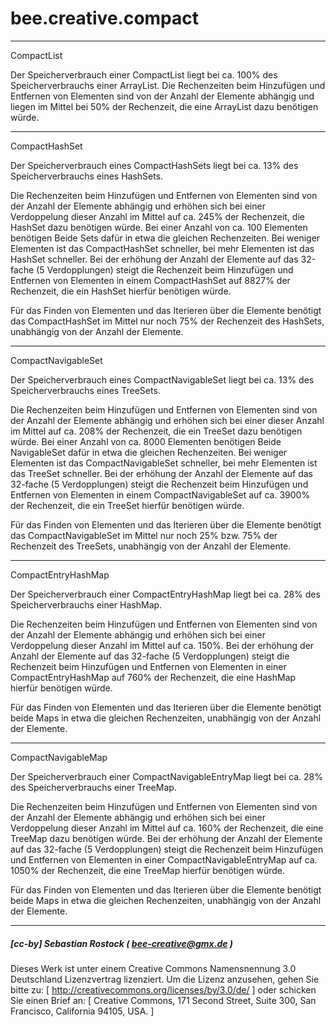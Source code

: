 # bee.creative.compact



__________________________________________________________________________________________

CompactList

  Der Speicherverbrauch einer CompactList liegt bei ca. 100% des Speicherverbrauchs einer
  ArrayList. Die Rechenzeiten beim Hinzufügen und Entfernen von Elementen sind von der
  Anzahl der Elemente abhängig und liegen im Mittel bei 50% der Rechenzeit, die eine
  ArrayList dazu benötigen würde.

__________________________________________________________________________________________

CompactHashSet

  Der Speicherverbrauch eines CompactHashSets liegt bei ca. 13% des Speicherverbrauchs
  eines HashSets.

  Die Rechenzeiten beim Hinzufügen und Entfernen von Elementen sind von
  der Anzahl der Elemente abhängig und erhöhen sich bei einer Verdoppelung dieser Anzahl
  im Mittel auf ca. 245% der Rechenzeit, die HashSet dazu benötigen würde. Bei einer
  Anzahl von ca. 100 Elementen benötigen Beide Sets dafür in etwa die gleichen
  Rechenzeiten. Bei weniger Elementen ist das CompactHashSet schneller, bei mehr Elementen
  ist das HashSet schneller.  Bei der erhöhung der Anzahl der Elemente auf das 32-fache (5
  Verdopplungen) steigt die Rechenzeit beim Hinzufügen und Entfernen von Elementen in
  einem CompactHashSet auf 8827% der Rechenzeit, die ein HashSet hierfür benötigen würde.

  Für das Finden von Elementen und das Iterieren über die Elemente benötigt das
  CompactHashSet im Mittel nur noch 75% der Rechenzeit des HashSets, unabhängig von der
  Anzahl der Elemente.

__________________________________________________________________________________________

CompactNavigableSet

  Der Speicherverbrauch eines CompactNavigableSet liegt bei ca. 13% des Speicherverbrauchs
  eines TreeSets.

  Die Rechenzeiten beim Hinzufügen und Entfernen von Elementen sind von der Anzahl der
  Elemente abhängig und erhöhen sich bei einer dieser Anzahl im Mittel auf ca. 208% der
  Rechenzeit, die ein TreeSet dazu benötigen würde. Bei einer Anzahl von ca. 8000
  Elementen benötigen Beide NavigableSet dafür in etwa die gleichen Rechenzeiten. Bei
  weniger Elementen ist das CompactNavigableSet schneller, bei mehr Elementen ist das
  TreeSet schneller. Bei der erhöhung der Anzahl der Elemente auf das 32-fache (5
  Verdopplungen) steigt die Rechenzeit beim Hinzufügen und Entfernen von Elementen in
  einem CompactNavigableSet auf ca. 3900% der Rechenzeit, die ein TreeSet hierfür
  benötigen würde.

  Für das Finden von Elementen und das Iterieren über die Elemente benötigt das
  CompactNavigableSet im Mittel nur noch 25% bzw. 75% der Rechenzeit des TreeSets,
  unabhängig von der Anzahl der Elemente.

__________________________________________________________________________________________

CompactEntryHashMap

  Der Speicherverbrauch einer CompactEntryHashMap liegt bei ca. 28% des Speicherverbrauchs
  einer HashMap.

  Die Rechenzeiten beim Hinzufügen und Entfernen von Elementen sind von der Anzahl der
  Elemente abhängig und erhöhen sich bei einer Verdoppelung dieser Anzahl im Mittel auf
  ca. 150%. Bei der erhöhung der Anzahl der Elemente auf das 32-fache (5 Verdopplungen)
  steigt die Rechenzeit beim Hinzufügen und Entfernen von Elementen in einer
  CompactEntryHashMap auf 760% der Rechenzeit, die eine HashMap hierfür benötigen würde.

  Für das Finden von Elementen und das Iterieren über die Elemente benötigt beide Maps in
  etwa die gleichen Rechenzeiten, unabhängig von der Anzahl der Elemente.

__________________________________________________________________________________________

CompactNavigableMap

  Der Speicherverbrauch einer CompactNavigableEntryMap liegt bei ca. 28% des
  Speicherverbrauchs einer TreeMap.

  Die Rechenzeiten beim Hinzufügen und Entfernen von Elementen sind von der Anzahl der
  Elemente abhängig und erhöhen sich bei einer Verdoppelung dieser Anzahl im Mittel auf
  ca. 160% der Rechenzeit, die eine TreeMap dazu benötigen würde. Bei der erhöhung der
  Anzahl der Elemente auf das 32-fache (5 Verdopplungen) steigt die Rechenzeit beim
  Hinzufügen und Entfernen von Elementen in einer CompactNavigableEntryMap auf ca. 1050%
  der Rechenzeit, die eine TreeMap hierfür benötigen würde.

  Für das Finden von Elementen und das Iterieren über die Elemente benötigt beide Maps in
  etwa die gleichen Rechenzeiten, unabhängig von der Anzahl der Elemente.

__________________________________________________________________________________________


##### [cc-by] Sebastian Rostock ( bee-creative@gmx.de )

Dieses Werk ist unter einem Creative Commons Namensnennung 3.0 Deutschland Lizenzvertrag lizenziert. Um die Lizenz anzusehen, gehen Sie bitte zu: [ http://creativecommons.org/licenses/by/3.0/de/ ] oder schicken Sie einen Brief an: [ Creative Commons, 171 Second Street, Suite 300, San Francisco, California 94105, USA. ]
